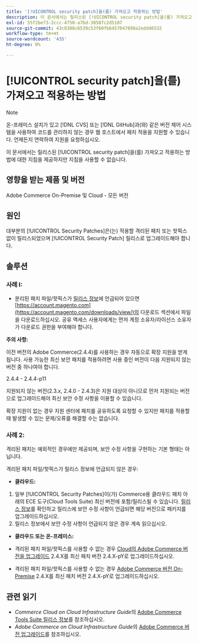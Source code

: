 ```yaml
---
title: '[!UICONTROL security patch]을(를) 가져오고 적용하는 방법'
description: 이 문서에서는 릴리스된 [!UICONTROL security patch]을(를) 가져오고 적용하는 방법에 대한 지침을 제공하지만 지침을 사용할 수 없습니다.
exl-id: 55f2be73-2ccc-4750-a7bd-3058fc2d5107
source-git-commit: 43c8308c6539c53f60fb6457047898a2edd46532
workflow-type: tm+mt
source-wordcount: '435'
ht-degree: 0%

---
```


# [!UICONTROL security patch]을(를) 가져오고 적용하는 방법

>[!NOTE]
>온-프레미스 설치가 있고 [!DNL CVS] 또는 [!DNL GitHub]과(와) 같은 버전 제어 시스템을 사용하여 코드를 관리하지 않는 경우 웹 호스트에서 패치 적용을 지원할 수 있습니다. 언제든지 연락하여 지원을 요청하십시오.

이 문서에서는 릴리스된 [!UICONTROL security patch]을(를) 가져오고 적용하는 방법에 대한 지침을 제공하지만 지침을 사용할 수 없습니다.

## 영향을 받는 제품 및 버전

Adobe Commerce On-Premise 및 Cloud - 모든 버전


## 원인

대부분의 [!UICONTROL Security Patches]은(는) 적용할 격리된 패치 또는 핫픽스 없이 릴리스되었으며 [!UICONTROL Security Patch] 릴리스로 업그레이드해야 합니다.

## 솔루션


### 사례 I:

* 분리된 패치 파일/핫픽스가 [릴리스 정보](https://experienceleague.adobe.com/en/docs/commerce-on-cloud/user-guide/release-notes/cloud-tools-suite)에 언급되어 있으면 [https://account.magento.com](https://account.magento.com/downloads/view/)의 다운로드 섹션에서 파일을 다운로드하십시오. 공유 액세스 사용자에게는 먼저 계정 소유자/라이선스 소유자가 다운로드 권한을 부여해야 합니다.

**주의 사항:**

이전 버전의 Adobe Commerce(2.4.4)를 사용하는 경우 자동으로 확장 지원을 받게 됩니다. 사용 가능한 최신 보안 패치를 적용하려면 사용 중인 버전이 다음 지원되지 않는 버전 중 하나여야 합니다.

2.4.4 - 2.4.4-p11

지원되지 않는 버전(2.3.x, 2.4.0 - 2.4.3)은 지원 대상이 아니므로 먼저 지원되는 버전으로 업그레이드해야 최신 보안 수정 사항을 이용할 수 있습니다.

확장 지원이 없는 경우 지원 센터에 패치를 공유하도록 요청할 수 있지만 패치를 적용할 때 발생할 수 있는 문제/오류를 해결할 수는 없습니다.

### 사례 2:

격리된 패치는 예외적인 경우에만 제공되며, 보안 수정 사항을 구현하는 기본 형태는 아닙니다.

격리된 패치 파일/핫픽스가 릴리스 정보에 언급되지 않은 경우:

* **클라우드:**

1. 일부 [!UICONTROL Security Patches]이(가) Commerce용 클라우드 패치 아래의 ECE 도구(Cloud Tools Suite) 최신 버전에 포함/릴리스될 수 있습니다. [릴리스 정보](https://experienceleague.adobe.com/en/docs/commerce-cloud-service/user-guide/release-notes/cloud-tools-suite)를 확인하고 릴리스에 보안 수정 사항이 언급되면 해당 버전으로 패키지를 업그레이드하십시오.
1. 릴리스 정보에서 보안 수정 사항이 언급되지 않은 경우 계속 읽으십시오.

* **클라우드 또는 온-프레미스:**

* 격리된 패치 파일/핫픽스를 사용할 수 없는 경우 [Cloud의 Adobe Commerce 버전을 업그레이드](https://experienceleague.adobe.com/en/docs/commerce-cloud-service/user-guide/develop/upgrade/commerce-version) 2.4.X를 최신 패치 버전 2.4.X-pY로 업그레이드하십시오.
* 격리된 패치 파일/핫픽스를 사용할 수 없는 경우 [Adobe Commerce 버전 On-Premise](https://experienceleague.adobe.com/en/docs/commerce-operations/upgrade-guide/implementation/perform-upgrade) 2.4.X를 최신 패치 버전 2.4.X-pY로 업그레이드하십시오.

## 관련 읽기

* *Commerce Cloud on Cloud Infrastructure Guide*&#x200B;의 [Adobe Commerce Tools Suite 릴리스 정보](https://experienceleague.adobe.com/en/docs/commerce-cloud-service/user-guide/release-notes/cloud-tools-suite)를 참조하십시오.
* *Adobe Commerce on Cloud Infrastructure Guide*&#x200B;의 [Adobe Commerce 버전 업그레이드](https://experienceleague.adobe.com/en/docs/commerce-cloud-service/user-guide/develop/upgrade/commerce-version)를 참조하십시오.
